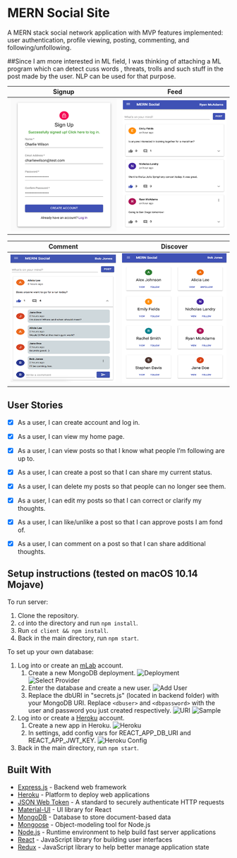 # MERN Social Site




A MERN stack social network application with MVP features implemented: user authentication, profile viewing, posting, commenting, and following/unfollowing.

##Since I am more interested in ML field, I was thinking of attaching a ML program which can detect cuss words , threats, trolls and such stuff in the post made by the user. NLP can be used for that purpose.




Signup                     |  Feed
:-------------------------:|:-------------------------:
![Signup](https://github.com/theinmate4587/MERN-Social-Site/blob/master/demo/signup.png)  |  ![Feed](https://github.com/theinmate4587/MERN-Social-Site/blob/master/demo/feed.png)

Comment                    |  Discover
:-------------------------:|:-------------------------:
![Comment](https://github.com/theinmate4587/MERN-Social-Site/blob/master/demo/comment.png)  |  ![Discover](https://github.com/theinmate4587/MERN-Social-Site/blob/master/demo/discover.png)



## User Stories

- [x] As a user, I can create account and log in.
- [x] As a user, I can view my home page.
- [x] As a user, I can view posts so that I know what people I’m following are up to.
- [x] As a user, I can create a post so that I can share my current status.
- [x] As a user, I can delete my posts so that people can no longer see them.
- [x] As a user, I can edit my posts so that I can correct or clarify my thoughts.
- [x] As a user, I can like/unlike a post so that I can approve posts I am fond of.
- [x] As a user, I can comment on a post so that I can share additional thoughts.



## Setup instructions (tested on macOS 10.14 Mojave)
To run server:
1. Clone the repository.
2. `cd` into the directory and run `npm install`.
3. Run `cd client && npm install`.
4. Back in the main directory, run `npm start`.

To set up your own database:
1. Log into or create an [mLab](https://mlab.com/) account.
	1. Create a new MongoDB deployment.
  ![Deployment](https://github.com/jm-shi/MERN-Social-Network/blob/master/demo/deployment.png) 
	![Select Provider](https://github.com/jm-shi/MERN-Social-Network/blob/master/demo/provider.png) 
	2. Enter the database and create a new user.
  ![Add User](https://github.com/jm-shi/MERN-Social-Network/blob/master/demo/addUser.png)
	3. Replace the dbURI in "secrets.js" (located in backend folder) with your MongoDB URI. Replace `<dbuser>` and `<dbpassword>` with the user and password you just created respectively.
  ![URI](https://github.com/jm-shi/MERN-Social-Network/blob/master/demo/uri.png) 
	![Sample](https://github.com/jm-shi/MERN-Social-Network/blob/master/demo/sample.png) 
2. Log into or create a [Heroku](https://heroku.com/) account. 
	1. Create a new app in Heroku.
	![Heroku](https://github.com/jm-shi/MERN-Social-Network/blob/master/demo/heroku.png)
	2. In settings, add config vars for REACT_APP_DB_URI and REACT_APP_JWT_KEY.
![Heroku Config](https://github.com/jm-shi/MERN-Social-Network/blob/master/demo/herokuConfig.png)
3. Back in the main directory, run `npm start`.

## Built With

- [Express.js](https://expressjs.com/) - Backend web framework
- [Heroku](http://heroku.com/) - Platform to deploy web applications
- [JSON Web Token](https://jwt.io/) - A standard to securely authenticate HTTP requests
- [Material-UI](https://material-ui.com/) - UI library for React
- [MongoDB](https://www.mongodb.com/) - Database to store document-based data
- [Mongoose](https://mongoosejs.com/) - Object-modeling tool for Node.js
- [Node.js](https://nodejs.org/en/) - Runtime environment to help build fast server applications
- [React](https://reactjs.org/) - JavaScript library for building user interfaces
- [Redux](https://redux.js.org/) - JavaScript library to help better manage application state



